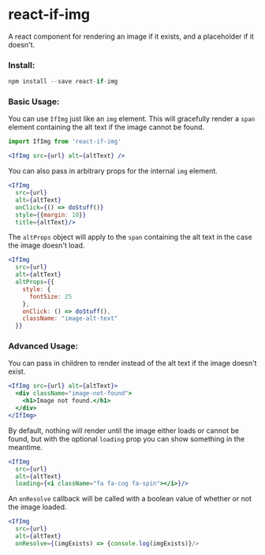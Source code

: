# react-if-img

A react component for rendering an image if it exists, and a placeholder if it doesn't.

### Install:
```jsx
npm install --save react-if-img
```

### Basic Usage:
You can use `IfImg` just like an `img` element.
This will gracefully render a `span` element containing the alt text if the image cannot be found.
```jsx
import IfImg from 'react-if-img'

<IfImg src={url} alt={altText} />
```

You can also pass in arbitrary props for the internal `img` element.
```jsx
<IfImg
  src={url}
  alt={altText}
  onClick={() => doStuff()}
  style={{margin: 10}}
  title={altText}/>
```

The `altProps` object will apply to the `span` containing the alt text in the case the image doesn't load.
```jsx
<IfImg
  src={url}
  alt={altText}
  altProps={{
    style: {
      fontSize: 25
    },
    onClick: () => doStuff(),
    className: "image-alt-text"
  }}
```

### Advanced Usage:

You can pass in children to render instead of the alt text if the image doesn't exist.
```jsx
<IfImg src={url} alt={altText}>
  <div className="image-not-found">
    <h1>Image not found.</h1>
  </div>
</IfImg>
```

By default, nothing will render until the image either loads or cannot be found, but with the optional `loading` prop you can show something in the meantime.
```jsx
<IfImg
  src={url}
  alt={altText}
  loading={<i className="fa fa-cog fa-spin"></i>}/>
```

An `onResolve` callback will be called with a boolean value of whether or not the image loaded.
```jsx
<IfImg
  src={url}
  alt={altText}
  onResolve={(imgExists) => {console.log(imgExists)}/>
```